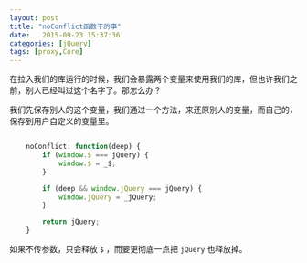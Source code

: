 ```yaml
---
layout: post
title: "noConflict函数干的事"
date:   2015-09-23 15:37:36
categories: [jQuery]
tags: [proxy,Core]
---
```


在拉入我们的库运行的时候，我们会暴露两个变量来使用我们的库，但也许我们之前，别人已经叫过这个名字了。那怎么办？

我们先保存别人的这个变量，我们通过一个方法，来还原别人的变量，而自己的，保存到用户自定义的变量里。

```js

	noConflict: function(deep) {
		if (window.$ === jQuery) {
			window.$ = _$;
		}

		if (deep && window.jQuery === jQuery) {
			window.jQuery = _jQuery;
		}

		return jQuery;
	}

```

如果不传参数，只会释放 `$` ，而要更彻底一点把 `jQuery` 也释放掉。